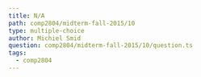 ```yaml
---
title: N/A
path: comp2804/midterm-fall-2015/10
type: multiple-choice
author: Michiel Smid
question: comp2804/midterm-fall-2015/10/question.ts
tags:
  - comp2804
---
```

